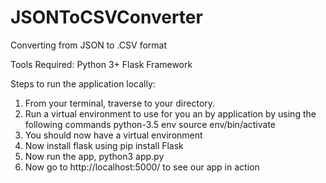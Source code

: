 # JSONToCSVConverter
Converting from JSON to .CSV format


Tools Required:
Python 3+
Flask Framework

Steps to run the application locally:
1) From your terminal, traverse to your directory.
2) Run a virtual environment to use for you an by application by using the following commands
   python-3.5 env
   source env/bin/activate
3) You should now have a virtual environment
4) Now install flask using pip install Flask
5) Now run the app, python3 app.py
6) Now go to  http://localhost:5000/ to see our app in action

